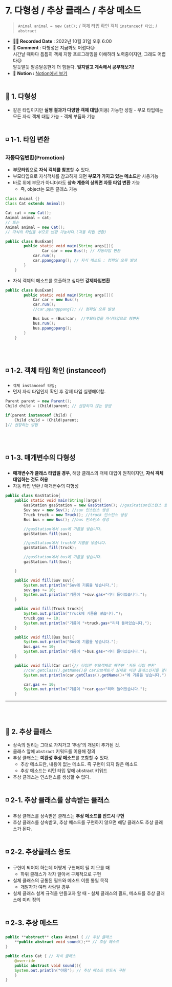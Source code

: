 # 7. 다형성 / 추상 클래스 / 추상 메소드

> `Animal animal = new Cat();` / 객체 타입 확인 객체 `instanceof 타입;` / `abstract`

- ✍🏻 **Recorded Date** : 2022년 10월 31일 오후 6:00
- 💬 **Comment** : 다형성은 지금봐도 어렵다😢 <br>시간날 때마다 틈틈히 객체 지향 프로그래밍을 이해하려 노력중이지만, 그래도 어렵다😢<br>알듯말듯 알쏭달쏭한게 더 힘들다. **잊지말고 계속해서 공부해보기!**
- 🔖 **Notion :** [Notion에서 보기](https://6suk.notion.site/7-c1520dc9d68d42f2a52bce64def67db5)
  <br>
  <br>

## 🔸 1. 다형성

- 같은 타입이지만 **실행 결과가 다양한 객체 대입**(이용) 가능한 성질 - 부모 타입에는 모든 자식 객체 대입 가능 - 객체 부품화 기능
  <br>
  <br>

## ◽ 1-1. 타입 변환

### 자동타입변환(Promotion)

- **부모타입**으로 **자식 객체를 참조**할 수 있다.
- 부모타입으로 자식객체를 참고하게 되면 **부모가 가지고 있는 메소드**만 사용가능
- 바로 위에 부모가 아니더라도 **상속 계층의 상위면 자동 타입 변환** 가능
  - 즉, object는 모든 클래스 가능

```java
Class Animal {}
Class Cat extends Animal()

Cat cat = new Cat();
Animal animal = cat;
// 또는
Animal animal = new Cat();
// 자식의 타입을 부모로 변환 가능하다.(자동 타입 변환)

public class BusExam{
        public static void main(String args[]){
	            Car car = new Bus(); // 자동타입 변환
            car.run();
            car.ppangppang(); // 자식 메소드 : 컴파일 오류 발생
        }
    }
```

- 자식 객체의 메소드를 호출하고 싶다면 **강제타입변환**

```java
public class BusExam{
        public static void main(String args[]){
            Car car = new Bus();
            car.run();
            //car.ppangppang(); // 컴파일 오류 발생

            Bus bus = (Bus)car;  //부모타입을 자식타입으로 형변환
            bus.run();
            bus.ppangppang();
        }
    }
```

<br>
<br>

## ◽ 1-2. 객체 타입 확인 (instanceof)

- `객체 instanceof 타입;`
- 먼저 자식 타입인지 확인 후 강제 타입 실행해야함.

```java
Parent parent = new Parent();
Child child = (Child)parent; // 권장하지 않는 방법

if(parent instanceof Child) {
	Child child = (Child)parent;
}// 권장하는 방법
```

<br>
<br>

## ◽ 1-3. 매개변수의 다형성

- **매개변수가 클래스 타입일 경우**, 해당 클래스의 객체 대입이 원칙이지만, **자식 객체 대입하는 것도 허용**
- 자동 타입 변환 / 매개변수의 다형성

```java
public class GasStation{
    public static void main(String[]args){
        GasStation gasStation = new GasStation(); //gasStation인스턴스 생성
        Suv suv = new Suv(); //suv 인스턴스 생성
        Truck truck = new Truck(); //truck 인스턴스 생성
        Bus bus = new Bus(); //bus 인스턴스 생성

        //gasStation에서 suv에 기름을 넣습니다.
        gasStation.fill(suv);

        //gasStation에서 truck에 기름을 넣습니다.
        gasStation.fill(truck);

        //gasStation에서 bus에 기름을 넣습니다.
        gasStation.fill(bus);

    }

    public void fill(Suv suv){
        System.out.println("Suv에 기름을 넣습니다.");
        suv.gas += 10;
        System.out.println("기름이 "+suv.gas+"리터 들어있습니다.");
    }

    public void fill(Truck truck){
        System.out.println("Truck에 기름을 넣습니다.");
        truck.gas += 10;
        System.out.println("기름이 "+truck.gas+"리터 들어있습니다.");
    }

    public void fill(Bus bus){
        System.out.println("Bus에 기름을 넣습니다.");
        bus.gas += 10;
        System.out.println("기름이 "+bus.gas+"리터 들어있습니다.");
    }
```

```java
	public void fill(Car car){// 타입만 부모객체로 해주면 '자동 타입 변환'
        //car.getClass().getName()은 car오브젝트가 실제로 어떤 클래스인지를 알려줍니다.
        System.out.println(car.getClass().getName()+"에 기름을 넣습니다.");

        car.gas += 10;
        System.out.println("기름이 "+car.gas+"리터 들어있습니다.");
    }
```

---

<br>
<br>

## 🔸 2. 추상 클래스

- 상속의 원리는 그대로 가져가고 ‘추상’의 개념이 추가된 것.
- 클래스 앞에 `abstract` 키워드를 이용해 정의
- 추상 클래스는 **미완성 추상 메소드**를 포함할 수 있다.
  - 추상 메소드란, 내용이 없는 메소드. 즉 구현이 되지 않은 메소드
  - 추상 메소드는 리턴 타입 앞에 abstract 키워드
- 추상 클래스는 인스턴스를 생성할 수 없다.
  <br>
  <br>

## ◽ 2-1. 추상 클래스를 상속받는 클래스

- 추상 클래스를 상속받은 클래스는 **추상 메소드를 반드시 구현**
- 추상 클래스를 상속받고, 추상 메소드를 구현하지 않으면 해당 클래스도 추상 클래스가 된다.
  <br>
  <br>

## ◽ 2-2. 추상클래스 용도

- 구현이 되어야 하는데 어떻게 구현해야 될 지 모를 때
  - 하위 클래스가 각자 알아서 구체적으로 구현
- 실체 클래스의 공통된 필드와 메소드 이름 통일 목적
  - 개발자가 여러 사람일 경우
- 실체 클래스 설계 규격을 만들고자 할 때 - 실체 클래스의 필드, 메소드를 추상 클래스에 미리 정의
  <br>
  <br>

## ◽ 2-3. 추상 메소드

```java
public **abstract** class Animal { // 추상 클래스
	**public abstract void sound();** // 추상 메소드
}

public class Cat { // 자식 클래스
	@override
	public abstract void sound(){
	System.out.println("야옹"); // 추상 메소드 반드시 구현
	}
}
```
